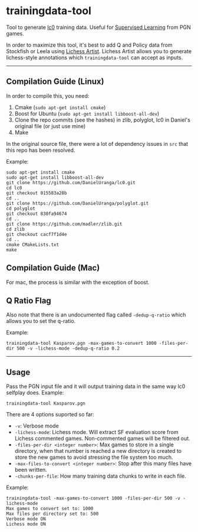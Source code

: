 # trainingdata-tool
Tool to generate [lc0](https://github.com/LeelaChessZero/lc0) training data. Useful for [Supervised Learning](https://github.com/dkappe/leela-chess-weights/wiki/Supervised-Learning) from PGN games.

In order to maximize this tool, it's best to add Q and Policy data from Stockfish or Leela using [Lichess Artist](https://github.com/kennyfrc/lichess-artist). Lichess Artist allows you to generate lichess-style annotations which `trainingdata-tool` can accept as inputs.

---

## Compilation Guide (Linux)

In order to compile this, you need:
1. Cmake (`sudo apt-get install cmake`)
2. Boost for Ubuntu (`sudo apt-get install libboost-all-dev`)
3. Clone the repo commits (see the hashes) in zlib, polyglot, lc0 in Daniel's original file (or just use mine)
4. Make

In the original source file, there were a lot of dependency issues in `src` that this repo has been resolved.

Example:
```
sudo apt-get install cmake
sudo apt-get install libboost-all-dev
git clone https://github.com/DanielUranga/lc0.git
cd lc0
git checkout 015583a28b
cd ..
git clone https://github.com/DanielUranga/polyglot.git
cd polyglot
git checkout 830fa94674
cd ..
git clone https://github.com/madler/zlib.git
cd zlib
git checkout cacf7f1d4e
cd ..
cmake CMakeLists.txt
make
```

## Compilation Guide (Mac)

For mac, the process is similar with the exception of boost.

## Q Ratio Flag

Also note that there is an undocumented flag called `-dedup-q-ratio` which allows you to set the q-ratio.

Example:
```
trainingdata-tool Kasparov.pgn -max-games-to-convert 1000 -files-per-dir 500 -v -lichess-mode -dedup-q-ratio 0.2
```

---

## Usage
Pass the PGN input file and it will output training data in the same way lc0 selfplay does. Example:
```
trainingdata-tool Kasparov.pgn
```

There are 4 options suported so far:
 - `-v`: Verbose mode
 - `-lichess-mode`: Lichess mode. Will extract SF evaluation score from Lichess commented games. Non-commented games will be filtered out.
 - `-files-per-dir <integer number>`: Max games to store in a single directory, when that number is reached a new directory is created to store the new games to avoid stressing the file system too much.
 - `-max-files-to-convert <integer number>`: Stop after this many files have been written.
 - `-chunks-per-file`: How many training data chunks to write in each file.

 Example:
 ```
 trainingdata-tool -max-games-to-convert 1000 -files-per-dir 500 -v -lichess-mode
Max games to convert set to: 1000
Max files per directory set to: 500
Verbose mode ON
Lichess mode ON
 ```
